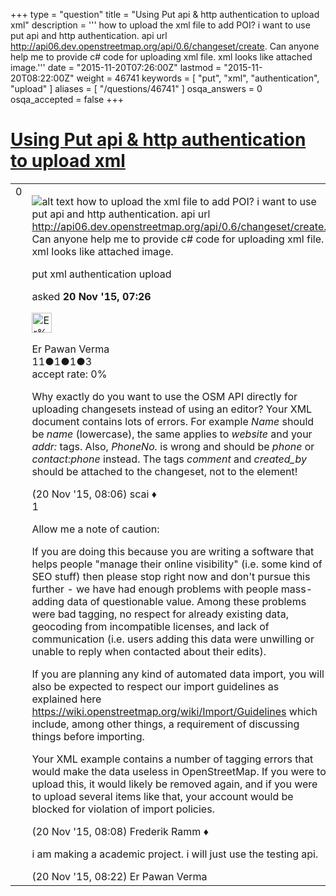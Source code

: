 +++
type = "question"
title = "Using Put api &amp; http authentication to upload xml"
description = ''' how to upload the xml file to add POI? i want to use put api and http authentication. api url http://api06.dev.openstreetmap.org/api/0.6/changeset/create. Can anyone help me to provide c# code for uploading xml file. xml looks like attached image.'''
date = "2015-11-20T07:26:00Z"
lastmod = "2015-11-20T08:22:00Z"
weight = 46741
keywords = [ "put", "xml", "authentication", "upload" ]
aliases = [ "/questions/46741" ]
osqa_answers = 0
osqa_accepted = false
+++

<div class="headNormal">

# [Using Put api & http authentication to upload xml](/questions/46741/using-put-api-http-authentication-to-upload-xml)

</div>

<div id="main-body">

<div id="askform">

<table id="question-table" style="width:100%;">
<colgroup>
<col style="width: 50%" />
<col style="width: 50%" />
</colgroup>
<tbody>
<tr>
<td style="width: 30px; vertical-align: top"><div class="vote-buttons">
<span id="post-46741-upvote" class="ajax-command post-vote up" rel="nofollow" title="I like this post (click again to cancel)"> </span>
<div id="post-46741-score" class="post-score" title="current number of votes">
0
</div>
<span id="post-46741-downvote" class="ajax-command post-vote down" rel="nofollow" title="I dont like this post (click again to cancel)"> </span> <span id="favorite-mark" class="ajax-command favorite-mark" rel="nofollow" title="mark/unmark this question as favorite (click again to cancel)"> </span>
<div id="favorite-count" class="favorite-count">
&#10;</div>
</div></td>
<td><div id="item-right">
<div class="question-body">
<p><img src="/upfiles/osm_image_HgX2PyK.jpg" alt="alt text" /> how to upload the xml file to add POI? i want to use put api and http authentication. api url <a href="http://api06.dev.openstreetmap.org/api/0.6/changeset/create.">http://api06.dev.openstreetmap.org/api/0.6/changeset/create.</a> Can anyone help me to provide c# code for uploading xml file. xml looks like attached image.</p>
</div>
<div id="question-tags" class="tags-container tags">
<span class="post-tag tag-link-put" rel="tag" title="see questions tagged &#39;put&#39;">put</span> <span class="post-tag tag-link-xml" rel="tag" title="see questions tagged &#39;xml&#39;">xml</span> <span class="post-tag tag-link-authentication" rel="tag" title="see questions tagged &#39;authentication&#39;">authentication</span> <span class="post-tag tag-link-upload" rel="tag" title="see questions tagged &#39;upload&#39;">upload</span>
</div>
<div id="question-controls" class="post-controls">
&#10;</div>
<div class="post-update-info-container">
<div class="post-update-info post-update-info-user">
<p>asked <strong>20 Nov '15, 07:26</strong></p>
<img src="https://secure.gravatar.com/avatar/f56d4d8175c3d7e92d227b3bf1e0c11c?s=32&amp;d=identicon&amp;r=g" class="gravatar" width="32" height="32" alt="Er%20Pawan%20Verma&#39;s gravatar image" />
<p><span>Er Pawan Verma</span><br />
<span class="score" title="11 reputation points">11</span><span title="1 badges"><span class="badge1">●</span><span class="badgecount">1</span></span><span title="1 badges"><span class="silver">●</span><span class="badgecount">1</span></span><span title="3 badges"><span class="bronze">●</span><span class="badgecount">3</span></span><br />
<span class="accept_rate" title="Rate of the user&#39;s accepted answers">accept rate:</span> <span title="Er Pawan Verma has no accepted answers">0%</span></p>
</img>
</div>
</div>
<div id="comments-container-46741" class="comments-container">
<span id="46744"></span>
<div id="comment-46744" class="comment">
<div id="post-46744-score" class="comment-score">
&#10;</div>
<div class="comment-text">
<p>Why exactly do you want to use the OSM API directly for uploading changesets instead of using an editor? Your XML document contains lots of errors. For example <em>Name</em> should be <em>name</em> (lowercase), the same applies to <em>website</em> and your <em>addr:</em> tags. Also, <em>PhoneNo.</em> is wrong and should be <em>phone</em> or <em>contact:phone</em> instead. The tags <em>comment</em> and <em>created_by</em> should be attached to the changeset, not to the element!</p>
</div>
<div id="comment-46744-info" class="comment-info">
<span class="comment-age">(20 Nov '15, 08:06)</span> <span class="comment-user userinfo">scai ♦</span>
</div>
</div>
<span id="46745"></span>
<div id="comment-46745" class="comment">
<div id="post-46745-score" class="comment-score">
1
</div>
<div class="comment-text">
<p>Allow me a note of caution:</p>
<p>If you are doing this because you are writing a software that helps people "manage their online visibility" (i.e. some kind of SEO stuff) then please stop right now and don't pursue this further - we have had enough problems with people mass-adding data of questionable value. Among these problems were bad tagging, no respect for already existing data, geocoding from incompatible licenses, and lack of communication (i.e. users adding this data were unwilling or unable to reply when contacted about their edits).</p>
<p>If you are planning any kind of automated data import, you will also be expected to respect our import guidelines as explained here <a href="https://wiki.openstreetmap.org/wiki/Import/Guidelines">https://wiki.openstreetmap.org/wiki/Import/Guidelines</a> which include, among other things, a requirement of discussing things before importing.</p>
<p>Your XML example contains a number of tagging errors that would make the data useless in OpenStreetMap. If you were to upload this, it would likely be removed again, and if you were to upload several items like that, your account would be blocked for violation of import policies.</p>
</div>
<div id="comment-46745-info" class="comment-info">
<span class="comment-age">(20 Nov '15, 08:08)</span> <span class="comment-user userinfo">Frederik Ramm ♦</span>
</div>
</div>
<span id="46746"></span>
<div id="comment-46746" class="comment">
<div id="post-46746-score" class="comment-score">
&#10;</div>
<div class="comment-text">
<p>i am making a academic project. i will just use the testing api.</p>
</div>
<div id="comment-46746-info" class="comment-info">
<span class="comment-age">(20 Nov '15, 08:22)</span> <span class="comment-user userinfo">Er Pawan Verma</span>
</div>
</div>
</div>
<div id="comment-tools-46741" class="comment-tools">
&#10;</div>
<div class="clear">
&#10;</div>
<div id="comment-46741-form-container" class="comment-form-container">
&#10;</div>
<div class="clear">
&#10;</div>
</div></td>
</tr>
</tbody>
</table>

</div>

</div>

